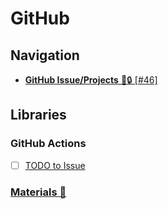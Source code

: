 # GitHub

## Navigation

- [**GitHub Issue/Projects** 📍🔒  [#46]](../../../../../private-learning/issues/46)

## Libraries

### GitHub Actions

- [ ] [TODO to Issue](https://github.com/marketplace/actions/todo-to-issue)

### [Materials 📂](./materials.md)
